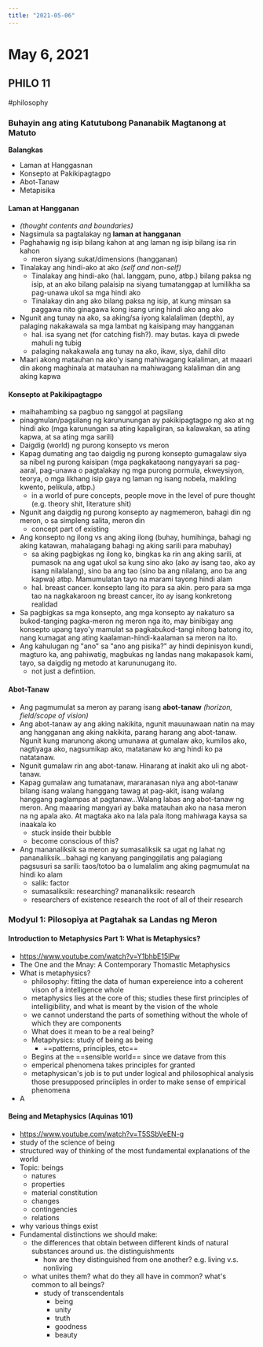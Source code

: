 ```yaml
---
title: "2021-05-06"
---
```


# May 6, 2021
## PHILO 11
#philosophy 
### Buhayin ang ating Katutubong Pananabik Magtanong at Matuto
**Balangkas**
- Laman at Hanggasnan
- Konsepto at Pakikipagtagpo
- Abot-Tanaw
- Metapisika
#### Laman at Hangganan
- *(thought contents and boundaries)*
- Nagsimula sa pagtalakay ng **laman at hangganan**
- Paghahawig ng isip bilang kahon at ang laman ng isip bilang isa rin kahon
	- meron siyang sukat/dimensions (hangganan)
- Tinalakay ang hindi-ako at ako *(self and non-self)*
	- Tinalakay ang hindi-ako (hal. langgam, puno, atbp.) bilang paksa ng isip, at an ako bilang palaisip na siyang tumatanggap at lumilikha sa pag-unawa ukol sa mga hindi ako
	- Tinalakay din ang ako bilang paksa ng isip, at kung minsan sa paggawa nito ginagawa kong isang uring hindi ako ang ako
- Ngunit ang tunay na ako, sa aking/sa iyong kalalaliman (depth), ay palaging nakakawala sa mga lambat ng kaisipang may hangganan 
	- hal. isa syang net (for catching fish?). may butas. kaya di pwede mahuli ng tubig
	- palaging nakakawala ang tunay na ako, ikaw, siya, dahil dito
- Maari akong matauhan na ako'y isang mahiwagang kalaliman, at maaari din akong maghinala at matauhan na mahiwagang kalaliman din ang aking kapwa
#### Konsepto at Pakikipagtagpo
- maihahambing sa pagbuo ng sanggol at pagsilang
- pinagmulan/pagsilang ng karununungan ay pakikipagtagpo ng ako at ng hindi ako (mga karunungan sa ating kapaligiran, sa kalawakan, sa ating kapwa, at sa ating mga sarili)
- Daigdig (world) ng purong konsepto vs meron
- Kapag dumating ang tao daigdig ng purong konsepto gumagalaw siya sa nibel ng purong kaisipan (mga pagkakataong nangyayari sa pag-aaral, pag-unawa o pagtalakay ng mga purong pormula, ekweysiyon, teorya, o mga likhang isip gaya ng laman ng isang nobela, maikling kwento, pelikula, atbp.)
	- in a world of pure concepts, people move in the level of pure thought (e.g. theory shit, literature shit)
- Ngunit ang daigdig ng purong konsepto ay nagmemeron, bahagi din ng meron, o sa simpleng salita, meron din
	- concept part of existing
- Ang konsepto ng ilong vs ang aking ilong (buhay, humihinga, bahagi ng aking katawan, mahalagang bahagi ng aking sarili para mabuhay)
	- sa aking pagbigkas ng ilong ko, bingkas ka rin ang aking sarili, at pumasok na ang ugat ukol sa kung sino ako (ako ay isang tao, ako ay isang nilalalang), sino ba ang tao (sino ba ang nilalang, ano ba ang kapwa) atbp. Mamumulatan tayo na marami tayong hindi alam
	- hal. breast cancer. konsepto lang ito para sa akin. pero para sa mga tao na nagkakaroon ng breast cancer, ito ay isang konkretong realidad
- Sa pagbigkas sa mga konsepto, ang mga konsepto ay nakaturo sa bukod-tanging pagka-meron ng meron nga ito, may binibigay ang konsepto upang tayo'y mamulat sa pagkabukod-tangi nitong batong ito, nang kumagat ang ating kaalaman-hindi-kaalaman sa meron na ito.
- Ang kahulugan ng "ano" sa "ano ang pisika?" ay hindi depinisyon kundi, magturo ka, ang pahiwatig, magbukas ng landas nang makapasok kami, tayo, sa daigdig ng metodo at karununugang ito. 
	- not just a defintiion.
#### Abot-Tanaw
- Ang pagmumulat sa meron ay parang isang **abot-tanaw** *(horizon, field/scope of vision)*
- Ang abot-tanaw ay ang aking nakikita, ngunit mauunawaan natin na may ang hangganan ang aking nakikita, parang harang ang abot-tanaw. Ngunit kung marunong akong umunawa at gumalaw ako, kumilos ako, nagtiyaga ako, nagsumikap ako, matatanaw ko ang hindi ko pa natatanaw.
- Ngunit gumalaw rin ang abot-tanaw. Hinarang at inakit ako uli ng abot-tanaw.
- Kapag gumalaw ang tumatanaw, mararanasan niya ang abot-tanaw bilang isang walang hanggang tawag at pag-akit, isang walang hanggang paglampas at pagtanaw...Walang labas ang abot-tanaw ng meron. Ang maaaring mangyari ay baka matauhan ako na nasa meron na ng apala ako. At magtaka ako na lala pala itong mahiwaga kaysa sa inaakala ko
	- stuck inside their bubble
	- become conscious of this?
- Ang mananaliksik sa meron ay sumasaliksik sa ugat ng lahat ng pananaliksik...bahagi ng kanyang panginggilatis ang palagiang pagsusuri sa sarili: taos/totoo ba o lumalalim ang aking pagmumulat na hindi ko alam
	- salik: factor 
	- sumasaliksik: researching? mananaliksik: research
	- researchers of existence research the root of all of their research

### Modyul 1: Pilosopiya at Pagtahak sa Landas ng Meron
#### Introduction to Metaphysics Part 1: What is Metaphysics?
- https://www.youtube.com/watch?v=Y1bhbE15lPw
- The One and the Mnay: A Contemporary Thomastic Metaphysics
- What is metaphysics?
	- philosophy: fitting the data of human expereience into a coherent vison of a intelligence whole
	- metaphysics lies at the core of this; studies these first principles of intelligibility, and what is meant by the vision of the whole
	- we cannot understand the parts of something without the whole of which they are components
	- What does it mean to be a real being?
	- Metaphysics: study of being as being
		- ==patterns, principles, etc==
	- Begins at the ==sensible world== since we datave from this
	- emperical phenomena takes principles for granted
	- metaphysican's job is to put under logical and philosophical analysis those presupposed princiiples in order to make sense of empirical phenomena
- A

#### Being and Metaphysics (Aquinas 101)
- https://www.youtube.com/watch?v=T5SSbVeEN-g
- study of the science of being
- structured way of thinking of the most fundamental explanations of the world
- Topic: beings
	- natures
	- properties
	- material constitution
	- changes
	- contingencies
	- relations
-  why various things exist
-  Fundamental distinctions we should make:
	-  the differences that obtain between different kinds of natural substances around us. the distinguishments 
		-  how are they distinguished from one another? e.g. living v.s. nonliving
	-  what unites them? what do they all have in common? what's common to all beings?
		-  study of transcendentals
			-  being
			-  unity
			-  truth
			-  goodness
			-  beauty
